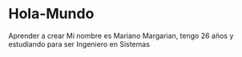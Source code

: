 # Hola-Mundo
Aprender a crear
Mi nombre es Mariano Margarian, tengo 26 años y estudiando para ser Ingeniero en Sistemas
